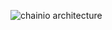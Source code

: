 ![chainio architecture](https://user-images.githubusercontent.com/9143749/43183136-e12a1dec-8f98-11e8-8f16-91caf2cc148e.png)
